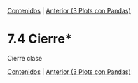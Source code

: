 [Contenidos](../Contenidos.md) \| [Anterior (3 Plots con Pandas)](06_Pandas_graficos.md)

# 7.4 Cierre*

Cierre clase



[Contenidos](../Contenidos.md) \| [Anterior (3 Plots con Pandas)](06_Pandas_graficos.md)

